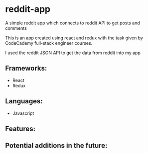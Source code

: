 # reddit-app
A simple reddit app which connects to reddit API to get posts and comments

This is an app created using react and redux with the task given by CodeCademy full-stack engineer courses.

I used the reddit JSON API to get the data from reddit into my app

Frameworks:
-
 - React
 - Redux
 
Languages:
-
 - Javascript
 
Features:
 -
 
Potential additions in the future:
 -

